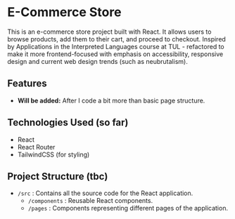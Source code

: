 # E-Commerce Store

This is an e-commerce store project built with React. It allows users to browse products, add them to their cart, and proceed to checkout. Inspired by Applications in the Interpreted Languages course at TUL - refactored to make it more frontend-focused with emphasis on accessibility, responsive design and current web design trends (such as neubrutalism).        

## Features

- **Will be added:** After I code a bit more than basic page structure.

## Technologies Used (so far)

- React
- React Router
- TailwindCSS (for styling)

## Project Structure (tbc)

- `/src` : Contains all the source code for the React application.
    - `/components` : Reusable React components.
    - `/pages` : Components representing different pages of the application.

